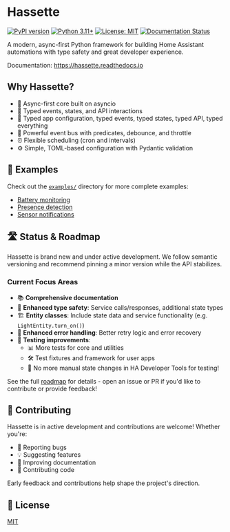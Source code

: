 # Hassette

[![PyPI version](https://badge.fury.io/py/hassette.svg)](https://badge.fury.io/py/hassette)
[![Python 3.11+](https://img.shields.io/badge/python-3.11+-blue.svg)](https://www.python.org/downloads/)
[![License: MIT](https://img.shields.io/badge/License-MIT-yellow.svg)](https://opensource.org/licenses/MIT)
[![Documentation Status](https://readthedocs.org/projects/hassette/badge/?version=stable)](https://hassette.readthedocs.io/en/latest/?badge=stable)

A modern, async-first Python framework for building Home Assistant automations with type safety and great developer experience.

Documentation: https://hassette.readthedocs.io

Why Hassette?
-------------
- 🌟 Async-first core built on asyncio
- 🔧 Typed events, states, and API interactions
- 📝 Typed app configuration, typed events, typed states, typed API, typed everything
- 🚌 Powerful event bus with predicates, debounce, and throttle
- ⏰ Flexible scheduling (cron and intervals)
- ⚙️ Simple, TOML-based configuration with Pydantic validation

## 📖 Examples

Check out the [`examples/`](examples/) directory for more complete examples:
- [Battery monitoring](examples/battery.py)
- [Presence detection](examples/presence.py)
- [Sensor notifications](examples/sensor_notification.py)

## 🛣️ Status & Roadmap

Hassette is brand new and under active development. We follow semantic versioning and recommend pinning a minor version while the API stabilizes.

### Current Focus Areas

- 📚 **Comprehensive documentation**
- 🔐 **Enhanced type safety**: Service calls/responses, additional state types
- 🏗️ **Entity classes**: Include state data and service functionality (e.g. `LightEntity.turn_on()`)
- 🔄 **Enhanced error handling**: Better retry logic and error recovery
- 🧪 **Testing improvements**:
  - 📊 More tests for core and utilities
  - 🛠️ Test fixtures and framework for user apps
  - 🚫 No more manual state changes in HA Developer Tools for testing!

See the full [roadmap](roadmap.md) for details - open an issue or PR if you'd like to contribute or provide feedback!

## 🤝 Contributing

Hassette is in active development and contributions are welcome! Whether you're:

- 🐛 Reporting bugs
- 💡 Suggesting features
- 📝 Improving documentation
- 🔧 Contributing code

Early feedback and contributions help shape the project's direction.

## 📄 License

[MIT](LICENSE)
